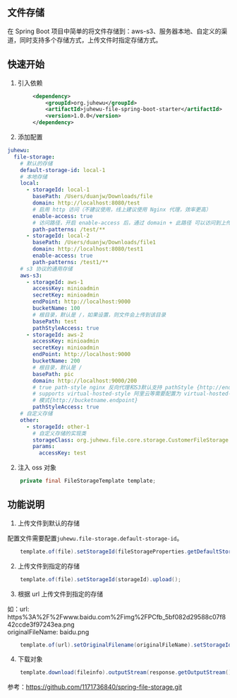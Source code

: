 ## 文件存储
在 Spring Boot 项目中简单的将文件存储到：aws-s3、服务器本地、自定义的渠道，同时支持多个存储方式，上传文件时指定存储方式。

## 快速开始

1. 引入依赖
```xml
        <dependency>
            <groupId>org.juhewu</groupId>
            <artifactId>juhewu-file-spring-boot-starter</artifactId>
            <version>1.0.0</version>
        </dependency>
```

2. 添加配置

```yaml
juhewu:
  file-storage:
    # 默认的存储
    default-storage-id: local-1
    # 本地存储
    local:
      - storageId: local-1
        basePath: /Users/duanjw/Downloads/file
        domain: http://localhost:8080/test
        # 启用 http 访问（不建议使用，线上建议使用 Nginx 代理，效率更高）
        enable-access: true
        # 访问路径，开启 enable-access 后，通过 domain + 此路径 可以访问到上传的文件
        path-patterns: /test/**
      - storageId: local-2
        basePath: /Users/duanjw/Downloads/file1
        domain: http://localhost:8080/test1
        enable-access: true
        path-patterns: /test1/**
    # s3 协议的通用存储
    aws-s3:
      - storageId: aws-1
        accessKey: minioadmin
        secretKey: minioadmin
        endPoint: http://localhost:9000
        bucketName: 100
        # 根目录，默认是 /，如果设置，则文件会上传到该目录
        basePath: test
        pathStyleAccess: true
      - storageId: aws-2
        accessKey: minioadmin
        secretKey: minioadmin
        endPoint: http://localhost:9000
        bucketName: 200
        # 根目录，默认是 /
        basePath: pic
        domain: http://localhost:9000/200
        # true path-style nginx 反向代理和S3默认支持 pathStyle {http://endpoint/bucketname} false
        # supports virtual-hosted-style 阿里云等需要配置为 virtual-hosted-style
        # 模式{http://bucketname.endpoint}
        pathStyleAccess: true
    # 自定义存储
    other:
      - storageId: other-1
        # 自定义存储的实现类
        storageClass: org.juhewu.file.core.storage.CustomerFileStorage
        params:
          accessKey: test

```

2. 注入 oss 对象

```java
    private final FileStorageTemplate template;
```
## 功能说明

1. 上传文件到默认的存储

配置文件需要配置`juhewu.file-storage.default-storage-id`。

```java
    template.of(file).setStorageId(fileStorageProperties.getDefaultStorageId()).upload();
```

2. 上传文件到指定的存储

```java
    template.of(file).setStorageId(storageId).upload();
```

3. 根据 url 上传文件到指定的存储  

如：url: https%3A%2F%2Fwww.baidu.com%2Fimg%2FPCfb_5bf082d29588c07f842ccde3f97243ea.png  
   originalFileName: baidu.png
```java
    template.of(url).setOriginalFilename(originalFileName).setStorageId(storageId).upload();
```

4. 下载对象

```java
    template.download(fileinfo).outputStream(response.getOutputStream());
```


参考：https://github.com/1171736840/spring-file-storage.git
